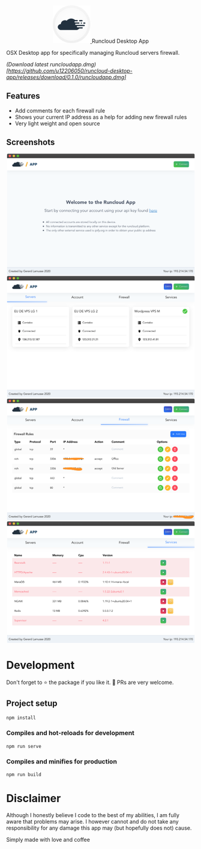 <p align="center">
  <a href="https://runcloud.io">
    <img width="100" alt="Runcloud IO" src="icon.png" >
  </a>
  <large>Runcloud Desktop App</large>
</p>

OSX Desktop app for specifically managing Runcloud servers firewall.

*(Download latest runcloudapp.dmg)[https://github.com/u12206050/runcloud-desktop-app/releases/download/0.1.0/runcloudapp.dmg]*

## Features

 - Add comments for each firewall rule
 - Shows your current IP address as a help for adding new firewall rules
 - Very light weight and open source

## Screenshots

<p align="center">
  <img width="500" src="screenshots/welcome.png" />
  <img width="500" src="screenshots/servers.png" />
  <img width="500" src="screenshots/firewall.png" />
  <img width="500" src="screenshots/services.png" />
</p>

# Development

Don't forget to :star: the package if you like it. :pray:
PRs are very welcome.

## Project setup
```
npm install
```

### Compiles and hot-reloads for development
```
npm run serve
```

### Compiles and minifies for production
```
npm run build
```


# Disclaimer

Although I honestly believe I code to the best of my abilities, I am fully aware that problems may arise. I however cannot and do not take any responsibility for any damage this app may (but hopefully does not) cause.

Simply made with love and coffee